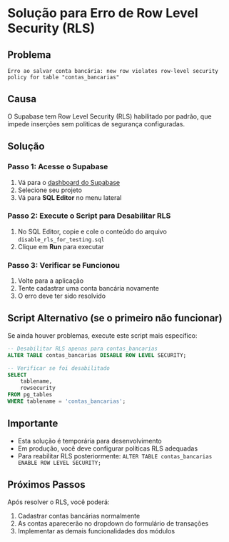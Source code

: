 # Solução para Erro de Row Level Security (RLS)

## Problema
```
Erro ao salvar conta bancária: new row violates row-level security policy for table "contas_bancarias"
```

## Causa
O Supabase tem Row Level Security (RLS) habilitado por padrão, que impede inserções sem políticas de segurança configuradas.

## Solução

### Passo 1: Acesse o Supabase
1. Vá para o [dashboard do Supabase](https://supabase.com/dashboard)
2. Selecione seu projeto
3. Vá para **SQL Editor** no menu lateral

### Passo 2: Execute o Script para Desabilitar RLS
1. No SQL Editor, copie e cole o conteúdo do arquivo `disable_rls_for_testing.sql`
2. Clique em **Run** para executar

### Passo 3: Verificar se Funcionou
1. Volte para a aplicação
2. Tente cadastrar uma conta bancária novamente
3. O erro deve ter sido resolvido

## Script Alternativo (se o primeiro não funcionar)

Se ainda houver problemas, execute este script mais específico:

```sql
-- Desabilitar RLS apenas para contas_bancarias
ALTER TABLE contas_bancarias DISABLE ROW LEVEL SECURITY;

-- Verificar se foi desabilitado
SELECT 
    tablename,
    rowsecurity
FROM pg_tables 
WHERE tablename = 'contas_bancarias';
```

## Importante
- Esta solução é temporária para desenvolvimento
- Em produção, você deve configurar políticas RLS adequadas
- Para reabilitar RLS posteriormente: `ALTER TABLE contas_bancarias ENABLE ROW LEVEL SECURITY;`

## Próximos Passos
Após resolver o RLS, você poderá:
1. Cadastrar contas bancárias normalmente
2. As contas aparecerão no dropdown do formulário de transações
3. Implementar as demais funcionalidades dos módulos 